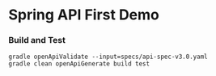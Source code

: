 # Spring API First Demo

### Build and Test
```
gradle openApiValidate --input=specs/api-spec-v3.0.yaml
gradle clean openApiGenerate build test
```